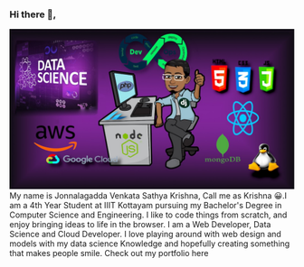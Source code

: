 
### Hi there 👋,
<img src="banner.jpeg" >
My name is Jonnalagadda Venkata Sathya Krishna, Call me as Krishna 😀.I am a 4th Year Student at IIIT Kottayam pursuing my Bachelor's Degree in Computer Science and Engineering. I like to code things from scratch, and enjoy bringing ideas to life in the browser. I am a Web Developer, Data Science and Cloud Developer. I love playing around with web design and models with my data science Knowledge and hopefully creating something that makes people smile. Check out my portfolio here


<!---
- 🔭 I’m currently working on ...
- 🌱 I’m currently learning ...
- 👯 I’m looking to collaborate on ...
- 🤔 I’m looking for help with ...
- 💬 Ask me about ...
- 📫 How to reach me: ...
- 😄 Pronouns: ...
- ⚡ Fun fact: ... --->
